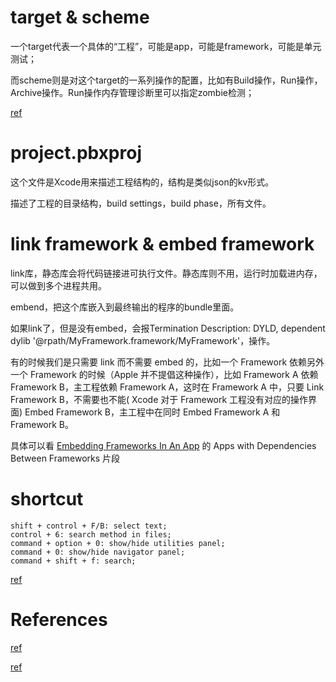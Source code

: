
# target & scheme

一个target代表一个具体的“工程”，可能是app，可能是framework，可能是单元测试；

而scheme则是对这个target的一系列操作的配置，比如有Build操作，Run操作，Archive操作。Run操作内存管理诊断里可以指定zombie检测；

[ref](https://stackoverflow.com/questions/20637435/xcode-what-is-a-target-and-scheme-in-plain-language)

# project.pbxproj

这个文件是Xcode用来描述工程结构的，结构是类似json的kv形式。

描述了工程的目录结构，build settings，build phase，所有文件。

# link framework & embed framework

link库，静态库会将代码链接进可执行文件。静态库则不用，运行时加载进内存，可以做到多个进程共用。

embend，把这个库嵌入到最终输出的程序的bundle里面。

如果link了，但是没有embed，会报Termination Description: DYLD, dependent dylib '@rpath/MyFramework.framework/MyFramework'，操作。

有的时候我们是只需要 link 而不需要 embed 的，比如一个 Framework 依赖另外一个 Framework 的时候（Apple 并不提倡这种操作），比如 Framework A 依赖 Framework B，主工程依赖 Framework A，这时在 Framework A 中，只要 Link Framework B，不需要也不能( Xcode 对于 Framework 工程没有对应的操作界面) Embed Framework B，主工程中在同时 Embed Framework A 和 Framework B。

具体可以看 [Embedding Frameworks In An App](https://developer.apple.com/library/archive/technotes/tn2435/_index.html) 的 Apps with Dependencies Between Frameworks 片段

# shortcut

```
shift + control + F/B: select text;
control + 6: search method in files;
command + option + 0: show/hide utilities panel;
command + 0: show/hide navigator panel;
command + shift + f: search;
```

[ref](https://supereasyapps.com/blog/2014/9/15/14-xcode-time-saving-shortcuts-memorize-and-improve-your-productivity)

# References

[ref](http://www.monobjc.net/xcode-project-file-format.html)

[ref](http://yulingtianxia.com/blog/2016/09/28/Let-s-Talk-About-project-pbxproj/)
